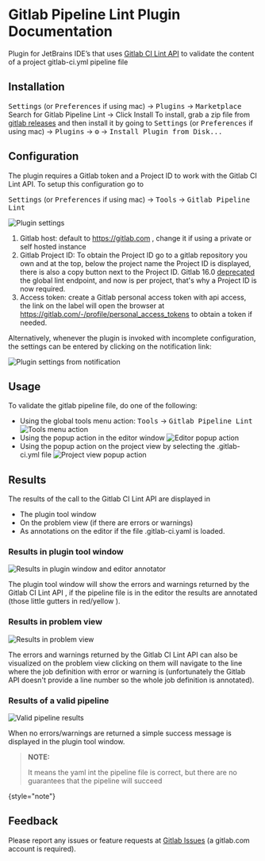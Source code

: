 # Gitlab Pipeline Lint Plugin Documentation

<!--Writerside adds this topic when you create a new documentation project.
You can use it as a sandbox to play with Writerside features, and remove it from the TOC when you don't need it anymore.-->
Plugin for JetBrains IDE’s that uses [Gitlab CI Lint API](https://docs.gitlab.com/ee/api/lint.html) to validate the content of a project gitlab-ci.yml pipeline file

## Installation
<tabs>
    <tab title="From Jetbrains Plugin Marketplace">
    <kbd>Settings</kbd> (or <kbd>Preferences</kbd> if using mac) -> <kbd>Plugins</kbd> -> <kbd>Marketplace</kbd> Search for Gitlab Pipeline Lint -> Click <control>Install</control>

</tab>
    <tab title="From Gitlab Releases">
To install, grab a zip file from 
<a href="https://gitlab.com/pablomxnl/gitlab-yaml-pipeline-lint/-/releases">gitlab releases</a> and then install it by going to
<kbd>Settings</kbd> (or <kbd>Preferences</kbd> if using mac) -> <kbd>Plugins</kbd> -> <kbd>⚙</kbd> -> <kbd>Install Plugin from Disk...</kbd>
    </tab>
</tabs>



## Configuration

The plugin requires a Gitlab token and a Project ID to work with the Gitlab CI Lint API.
To setup this configuration go to 

<kbd>Settings</kbd> (or <kbd>Preferences</kbd> if using mac) -> <kbd>Tools</kbd> -> <kbd>Gitlab Pipeline Lint</kbd> 

<img src="plugin_settings.png" alt="Plugin settings" thumbnail="true" border-effect="line"/>

1. Gitlab host: default to https://gitlab.com , change it if using a private or self hosted instance
2. Gitlab Project ID: To obtain the Project ID go to a gitlab repository you own and at the top, below the project name the Project ID is displayed, there is also a copy button next to the Project ID. Gitlab 16.0 [deprecated](https://docs.gitlab.com/ee/api/lint.html#validate-the-ci-yaml-configuration-deprecated) the global lint endpoint, and now is per project, that's why a Project ID is now required.
3. Access token: create a Gitlab personal access token with api access, the link on the label will open the browser at <a href="https://gitlab.com/-/profile/personal_access_tokens">https://gitlab.com/-/profile/personal_access_tokens</a> to obtain a token if needed. 

Alternatively, whenever the plugin is invoked with incomplete configuration, the settings can be entered by clicking on the notification link:

<img src="plugin_settings_when_not_configured.png" alt="Plugin settings from notification" thumbnail="true" border-effect="line" />


## Usage

To validate the gitlab pipeline file, do one of the following:

* Using the global tools menu action: <kbd>Tools</kbd> -> <kbd>Gitlab Pipeline Lint</kbd>
  <img src="usage_tools_menu.png" alt="Tools menu action" thumbnail="true" border-effect="line"/>
* Using the popup action in the editor window
  <img src="usage_editor_context_menu.png" alt="Editor popup action" thumbnail="true" border-effect="line"/>
* Using the popup action on the project view by selecting the <path>.gitlab-ci.yml</path> file
  <img src="usage_project_context_menu.png" alt="Project view popup action" thumbnail="true" border-effect="line"/>

## Results

The results of the call to the Gitlab CI Lint API are displayed in 

* The plugin tool window
* On the problem view (if there are errors or warnings)
* As annotations on the editor if the file <path>.gitlab-ci.yaml</path> is loaded.

### Results in plugin tool window

<img src="results_toolwindow_annotator.png" alt="Results in plugin window and editor annotator" thumbnail="true" border-effect="line" />

The plugin tool window will show the errors and warnings returned by the Gitlab CI Lint API , if the pipeline file is in the editor the results
are annotated (those little gutters in red/yellow ).

### Results in problem view

<img src="results_problemview_annotator.png" alt="Results in problem view" thumbnail="true" border-effect="line" />

The errors and warnings returned by the Gitlab CI Lint API can also be visualized on the problem view clicking on them will navigate to the line 
where the job definition with error or warning is (unfortunately the Gitlab API doesn't provide a line number so the whole job definition is annotated).

### Results of a valid pipeline

<img src="results_toolwindow_no_errors_or_warnings.png" alt="Valid pipeline results" thumbnail="true" border-effect="line"/>

When no errors/warnings are returned a simple success message is displayed in the plugin tool window.

> **NOTE:**
>
> It means the yaml int the pipeline file is correct, but there are no guarantees that the pipeline will succeed
>
{style="note"}


## Feedback 
Please report any issues or feature requests at
<a href="https://gitlab.com/pablomxnl/gitlab-yaml-pipeline-lint/-/issues">Gitlab Issues</a> (a gitlab.com account is required).
